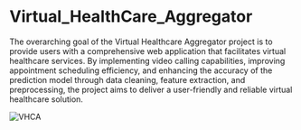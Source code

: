 # Virtual_HealthCare_Aggregator
The overarching goal of the Virtual Healthcare Aggregator project is to provide users with a comprehensive web application that facilitates virtual healthcare services. By implementing video calling capabilities, improving appointment scheduling efficiency, and enhancing the accuracy of the prediction model through data cleaning, feature extraction, and preprocessing, the project aims to deliver a user-friendly and reliable virtual healthcare solution.




![VHCA](https://github.com/R4hul04/Virtual_HealthCare_Aggregator/assets/78637928/575be275-788e-49a6-8a87-26d0318486eb)
